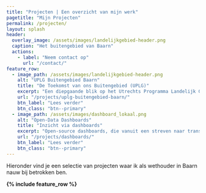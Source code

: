 ```yaml
---
title: "Projecten | Een overzicht van mijn werk"
pagetitle: "Mijn Projecten"
permalink: /projecten/
layout: splash
header:
  overlay_image: /assets/images/landelijkgebied-header.png
  caption: "Het buitengebied van Baarn"
  actions:
    - label: "Neem contact op"
      url: "/contact/"
feature_row:
  - image_path: /assets/images/landelijkgebied-header.png
    alt: "UPLG Buitengebied Baarn"
    title: "De Toekomst van ons Buitengebied (UPLG)"
    excerpt: "Een diepgaande blik op het Utrechts Programma Landelijk Gebied en de impact hiervan op Baarn."
    url: "/projects/uplg-buitengebied-baarn/"
    btn_label: "Lees verder"
    btn_class: "btn--primary"
  - image_path: /assets/images/dashboard_lokaal.png
    alt: "Open-Data Dashboards"
    title: "Inzicht via dashboards"
    excerpt: "Open-source dashboards, die vanuit een streven naar transparantie, complexe data over toegankelijk maken."
    url: "/projects/dashboards/"
    btn_label: "Lees verder"
    btn_class: "btn--primary"
---
```


Hieronder vind je een selectie van projecten waar ik als wethouder in Baarn nauw bij betrokken ben.

**{% include feature_row %}**
